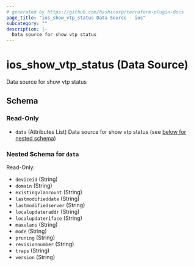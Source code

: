 ```yaml
---
# generated by https://github.com/hashicorp/terraform-plugin-docs
page_title: "ios_show_vtp_status Data Source - ios"
subcategory: ""
description: |-
  Data source for show vtp status
---
```


# ios_show_vtp_status (Data Source)

Data source for show vtp status



<!-- schema generated by tfplugindocs -->
## Schema

### Read-Only

- `data` (Attributes List) Data source for show vtp status (see [below for nested schema](#nestedatt--data))

<a id="nestedatt--data"></a>
### Nested Schema for `data`

Read-Only:

- `deviceid` (String)
- `domain` (String)
- `existingvlancount` (String)
- `lastmodifieddate` (String)
- `lastmodifiedserver` (String)
- `localupdateraddr` (String)
- `localupdateriface` (String)
- `maxvlans` (String)
- `mode` (String)
- `pruning` (String)
- `revisionnumber` (String)
- `traps` (String)
- `version` (String)
